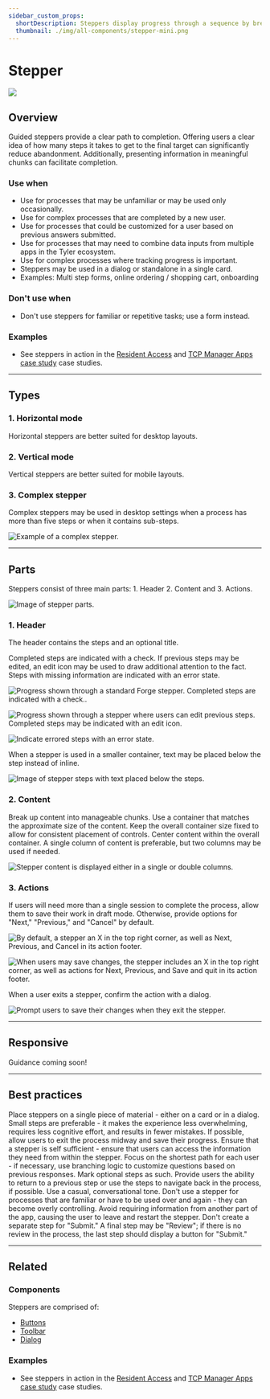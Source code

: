 ```yaml
---
sidebar_custom_props:
  shortDescription: Steppers display progress through a sequence by breaking it up into multiple logical and numbered steps.
  thumbnail: ./img/all-components/stepper-mini.png
---
```


# Stepper

<ComponentVisual storybookUrl="https://forge.tylerdev.io/main/?path=/story/components-stepper--default">

![](./images/stepper.png)

</ComponentVisual>

## Overview 

Guided steppers provide a clear path to completion. Offering users a clear idea of how many steps it takes to get to the final target can significantly reduce abandonment. Additionally, presenting information in meaningful chunks can facilitate completion. 

### Use when

- Use for processes that may be unfamiliar or may be used only occasionally.
- Use for complex processes that are completed by a new user.
- Use for processes that could be customized for a user based on previous answers submitted.  
- Use for processes that may need to combine data inputs from multiple apps in the Tyler ecosystem.  
- Use for complex processes where tracking progress is important. 
- Steppers may be used in a dialog or standalone in a single card. 
- Examples: Multi step forms, online ordering / shopping cart, onboarding

### Don't use when

- Don't use steppers for familiar or repetitive tasks; use a form instead.  

### Examples

- See steppers in action in the [Resident Access](/get-started/other/case-studies/resident-access) and [TCP Manager Apps case study](/get-started/other/case-studies/manager-apps) case studies.

---

## Types 

### 1. Horizontal mode

Horizontal steppers are better suited for desktop layouts.

### 2. Vertical mode 

Vertical steppers are better suited for mobile layouts.

### 3. Complex stepper

Complex steppers may be used in desktop settings when a process has more than five steps or when it contains sub-steps. 

<ImageBlock padded={false}>

![Example of a complex stepper.](./images/complex-stepper.png)

</ImageBlock>

---

## Parts

Steppers consist of three main parts: 1. Header 2. Content and 3. Actions. 

<ImageBlock padded={false}>

![Image of stepper parts.](./images/stepper-parts.png)

</ImageBlock>

### 1. Header

The header contains the steps and an optional title. 

Completed steps are indicated with a check. If previous steps may be edited, an edit icon may be used to draw additional attention to the fact. Steps with missing information are indicated with an error state. 

<ImageBlock caption="Progress shown through a standard Forge stepper. Completed steps are indicated with a check." padded={false}>

![Progress shown through a standard Forge stepper. Completed steps are indicated with a check..](./images/stepper-linear.png)

</ImageBlock>

<ImageBlock padded={false} caption="Progress shown through a stepper where users can edit previous steps. Completed steps are indicated with an edit icon.">

![Progress shown through a stepper where users can edit previous steps. Completed steps may be indicated with an edit icon.](./images/stepper-editable.png)

</ImageBlock>

<ImageBlock padded={false} caption="Indicate errored steps with an error state.">

![Indicate errored steps with an error state.](./images/stepper-error.png)

</ImageBlock>

When a stepper is used in a smaller container, text may be placed below the step instead of inline.

<ImageBlock padded={false}>

![Image of stepper steps with text placed below the steps.](./images/stepper-alt.png)

</ImageBlock>

### 2. Content

<DoDontGrid>
  <DoDontTextSection>
    <DoDontText type="do">Break up content into manageable chunks.</DoDontText>
    <DoDontText type="do">Use a container that matches the approximate size of the content.</DoDontText>
    <DoDontText type="do"> Keep the overall container size fixed to allow for consistent placement of controls.</DoDontText>
    <DoDontText type="do">Center content within the overall container.</DoDontText>
    <DoDontText type="do">A single column of content is preferable, but two columns may be used if needed.</DoDontText>
  </DoDontTextSection>
</DoDontGrid>

<ImageBlock padded={false} caption="Stepper content is displayed either in a single or double columns.">

![Stepper content is displayed either in a single or double columns.](./images/stepper-content.png)

</ImageBlock>

### 3. Actions

If users will need more than a single session to complete the process, allow them to save their work in draft mode. Otherwise, provide options for "Next," "Previous," and "Cancel" by default. 

<ImageBlock padded={false} caption="By default, a stepper includes Next, Previous, and Cancel in its action footer."> 

![By default, a stepper an X in the top right corner, as well as Next, Previous, and Cancel in its action footer.](./images/stepper-default.png)

</ImageBlock>

<ImageBlock padded={false} caption="When users may save changes, the stepper includes an X in the top right corner, as well as actions for Next, Previous, and Save and quit in its action footer."> 

![When users may save changes, the stepper includes an X in the top right corner, as well as actions for Next, Previous, and Save and quit in its action footer.](./images/stepper-save.png)

</ImageBlock>

When a user exits a stepper, confirm the action with a dialog.

<ImageBlock maxWidth="300px"> 

![Prompt users to save their changes when they exit the stepper.](./images/confirm.gif)

</ImageBlock>

---

## Responsive

Guidance coming soon!

---

## Best practices 

<DoDontGrid>
  <DoDontTextSection>
    <DoDontText type="do">Place steppers on a single piece of material - either on a card or in a dialog.</DoDontText>
    <DoDontText type="do">Small steps are preferable - it makes the experience less overwhelming, requires less cognitive effort, and results in fewer mistakes.</DoDontText>
    <DoDontText type="do">If possible, allow users to exit the process midway and save their progress.</DoDontText>
    <DoDontText type="do">Ensure that a stepper is self sufficient - ensure that users can access the information they need from within the stepper.</DoDontText>
    <DoDontText type="do">Focus on the shortest path for each user - if necessary, use branching logic to customize questions based on previous responses.</DoDontText>
    <DoDontText type="do">Mark optional steps as such.</DoDontText>
    <DoDontText type="do">Provide users the ability to return to a previous step or use the steps to navigate back in the process, if possible.</DoDontText>
    <DoDontText type="do">Use a casual, conversational tone.</DoDontText>
  </DoDontTextSection>
  <DoDontTextSection>
    <DoDontText type="dont">Don't use a stepper for processes that are familiar or have to be used over and again - they can become overly controlling.</DoDontText>
    <DoDontText type="dont">Avoid requiring information from another part of the app, causing the user to leave and restart the stepper.</DoDontText>
    <DoDontText type="dont">Don't create a separate step for "Submit." A final step may be "Review"; if there is no review in the process, the last step should display a button for "Submit."</DoDontText>
    
  </DoDontTextSection>
</DoDontGrid>

---

## Related

### Components

Steppers are comprised of:

- [Buttons](/components/buttons/button)
- [Toolbar](/components/page/toolbar)
- [Dialog](/components/notifications-and-messages/dialog)

### Examples

- See steppers in action in the [Resident Access](/get-started/other/case-studies/resident-access) and [TCP Manager Apps case study](/get-started/other/case-studies/manager-apps) case studies.
